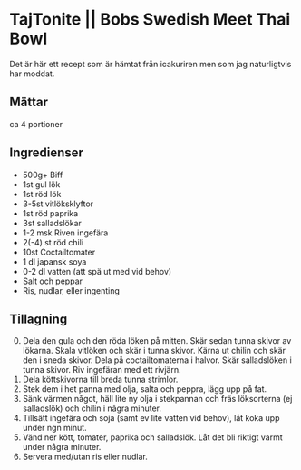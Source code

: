 # TajTonite || Bobs Swedish Meet Thai Bowl
Det är här ett recept som är hämtat från icakuriren men som jag naturligtvis har moddat.

## Mättar
ca 4 portioner

## Ingredienser

* 500g+ Biff
* 1st gul lök
* 1st röd lök
* 3-5st vitlöksklyftor
* 1st röd paprika
* 3st salladslökar
* 1-2 msk Riven ingefära
* 2(-4) st röd chili
* 10st Coctailtomater
* 1 dl japansk soya
* 0-2 dl vatten (att spä ut med vid behov)
* Salt och peppar
* Ris, nudlar, eller ingenting

## Tillagning
0. Dela den gula och den röda löken på mitten. Skär sedan tunna skivor av lökarna. Skala vitlöken och skär i tunna skivor. Kärna ut chilin och skär den i sneda skivor. Dela på coctailtomaterna i halvor. Skär salladslöken i tunna skivor. Riv ingefäran med ett rivjärn.
1. Dela köttskivorna till breda tunna strimlor. 
2. Stek dem i het panna med olja, salta och peppra, lägg upp på fat.
3. Sänk värmen något, häll lite ny olja i stekpannan och fräs löksorterna (ej salladslök) och chilin i några minuter. 
4. Tillsätt ingefära och soja (samt ev lite vatten vid behov), låt koka upp under ngn minut. 
5. Vänd ner kött, tomater, paprika och salladslök. Låt det bli riktigt varmt under några minuter.
6. Servera med/utan ris eller nudlar.
